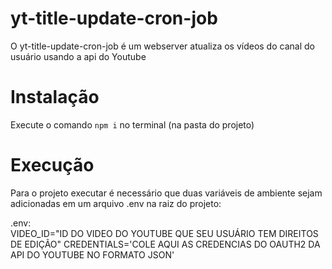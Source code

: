 # yt-title-update-cron-job

O yt-title-update-cron-job é um webserver atualiza os vídeos do canal do usuário usando a api do Youtube

# Instalação

Execute o comando `npm i` no terminal (na pasta do projeto)

# Execução

Para o projeto executar é necessário que duas variáveis de ambiente sejam adicionadas em um arquivo .env na raiz do projeto:

.env:<br/>
  VIDEO_ID="ID DO VIDEO DO YOUTUBE QUE SEU USUÁRIO TEM DIREITOS DE EDIÇÃO"
  CREDENTIALS='COLE AQUI AS CREDENCIAS DO OAUTH2 DA API DO YOUTUBE NO FORMATO JSON'
